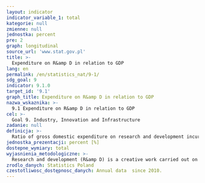 ```yaml
---
layout: indicator
indicator_variable_1: total
kategorie: null
zmienne: null
jednostka: percent
pre: 2
graph: longitudinal
source_url: 'www.stat.gov.pl'
title: >-
  Expenditure on R&amp D in relation to GDP
lang: en
permalink: /en/statistics_nat/9-1/
sdg_goal: 9
indicator: 9.1.0
target_id: '9.1'
graph_title: Expenditure on R&amp D in relation to GDP
nazwa_wskaznika: >-
  9.1 Expenditure on R&amp D in relation to GDP
cel: >-
  Goal 9. Industry, Innovation and Infrastructure
zadanie: null
definicja: >-
  Ratio of gross domestic expenditure on research and development incurred by all entities in the country carrying out such activities, regardless of the source of funds, to GDP.
jednostka_prezentacji: percent [%]
dostepne_wymiary: total
wyjasnienia_metodologiczne: >-
  Research and development (R&amp D) is a creative work carried out on a systematic basis in order to increase the stock of knowledge of man, culture and society, and the use of this knowledge to devise new applications. It involves three types of activities, that is, basic research, applied research (including industrial) and experimental development.Intramural expenditures on R&amp D include expenditures on R&amp D performed within a statistical unit, whatever the source of funds. They involve both current and capital expenditures linked to R&amp D activities. Current expenditures on R&amp D include personnel costs as well as costs of used materials, non-durable articles and energy, costs of external services (other than R&amp D ) including external processing, transport, renovation, banking, postal, ICT, publishing or municipal services, costs of business trips and other current costs including, in particular, taxes and fees charging costs of activity and profits, property insurance, and equivalents for the benefit of employees – in a part in which they relate to R&amp D . Capital expenditures on R&amp D include expenditures on new fixed assets linked to R&amp D and, since 2016, costs of computer hardware used in reasearch and development activities for more than one year (charges for using the product of intellectual property by another entity as well as expenditures on software developed on one&#39 s own), costs of purchased patents, long-term licenses or other non-material and legal values that are used in research and development activities for more than one year.Gross domestic product (GDP) presents the final result of the activity of all entities of the national economy. GDP is equal to the sum of gross value added generated by all national institutional units, increased by taxes on products and decreased by subsidies on products. Gross domestic product is calculated according to obligatory in the European Union countries principles of the European System of National and Regional Accounts (ESA 2010) and recommendations of the Eurostat.
zrodlo_danych: Statistics Poland
czestotliwosc_dostępnosc_danych: Annual data  since 2010.
---
```

